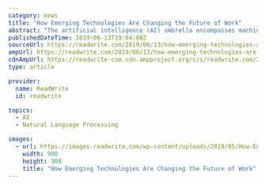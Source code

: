 ```yaml
---
category: news
title: "How Emerging Technologies Are Changing the Future of Work"
abstract: "The artificial intelligence (AI) umbrella encompasses machine learning, deep learning, natural language processing, natural language generation, and more. The use of AI allows organizations to efficiently extract insights from their proprietary business ..."
publishedDateTime: 2019-06-13T19:04:00Z
sourceUrl: https://readwrite.com/2019/06/13/how-emerging-technologies-are-changing-the-future-of-work/
ampUrl: https://readwrite.com/2019/06/13/how-emerging-technologies-are-changing-the-future-of-work/amp/
cdnAmpUrl: https://readwrite-com.cdn.ampproject.org/c/s/readwrite.com/2019/06/13/how-emerging-technologies-are-changing-the-future-of-work/amp/
type: article

provider:
  name: ReadWrite
  id: readwrite

topics:
  - AI
  - Natural Language Processing

images:
  - url: https://images.readwrite.com/wp-content/uploads/2019/05/How-Emerging-Technologies-Are-Changing-the-Future-of-Work.jpg
    width: 900
    height: 308
    title: "How Emerging Technologies Are Changing the Future of Work"
---
```

